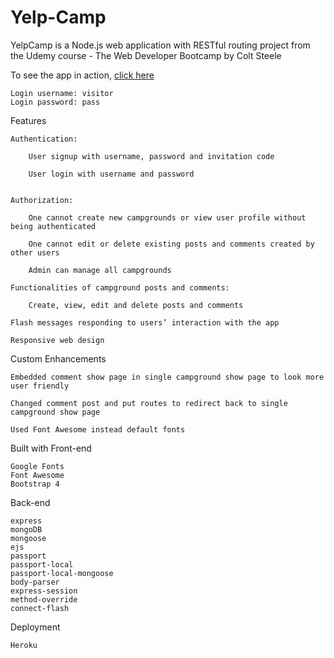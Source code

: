 # Yelp-Camp


YelpCamp is a Node.js web application with RESTful routing project from the Udemy course - The Web Developer Bootcamp by Colt Steele

To see the app in action, <a href= "https://cris-yelp-camp-demo.herokuapp.com">click here<a>

    Login username: visitor
    Login password: pass

Features

    Authentication:

        User signup with username, password and invitation code

        User login with username and password


    Authorization:

        One cannot create new campgrounds or view user profile without being authenticated

        One cannot edit or delete existing posts and comments created by other users

        Admin can manage all campgrounds
        
    Functionalities of campground posts and comments:

        Create, view, edit and delete posts and comments

    Flash messages responding to users’ interaction with the app

    Responsive web design

Custom Enhancements

    Embedded comment show page in single campground show page to look more user friendly

    Changed comment post and put routes to redirect back to single campground show page

    Used Font Awesome instead default fonts

Built with
Front-end

    Google Fonts
    Font Awesome
    Bootstrap 4

Back-end

    express
    mongoDB
    mongoose
    ejs
    passport
    passport-local
    passport-local-mongoose
    body-parser
    express-session
    method-override
    connect-flash

Deployment

    Heroku

